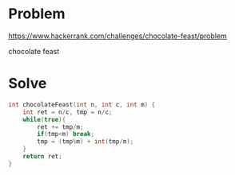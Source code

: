 # Problem
https://www.hackerrank.com/challenges/chocolate-feast/problem

chocolate feast

# Solve
```c++
int chocolateFeast(int n, int c, int m) {
    int ret = n/c, tmp = n/c;
    while(true){
        ret += tmp/m;
        if(tmp<m) break;
        tmp = (tmp%m) + int(tmp/m);
    }
    return ret;
}
```

